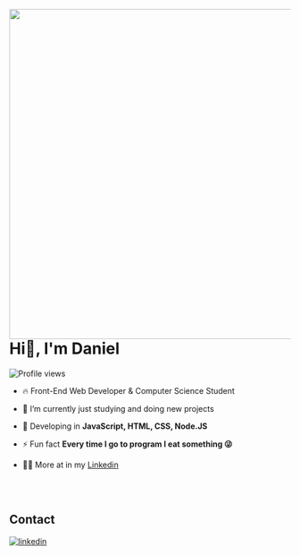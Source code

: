 <img align="right" height="590em" 
src="https://raw.githubusercontent.com/gist/daniz019/e74bd9b47d018d0b15b8770a1b63dc1f/raw/178bd3e9f91b31010858ee7700d7a1a370919668/githubcard.svg"/>
<h1 align="left">Hi👋, I'm Daniel</h1>
<p align="left"> <img src="https://komarev.com/ghpvc/?username=daniz019&color=yellow" alt="Profile views" /> </p>

- 🔥 Front-End Web Developer & Computer Science Student

- 🔭 I’m currently just studying and doing new projects

- 💬 Developing in **JavaScript, HTML, CSS, Node.JS**

- ⚡ Fun fact **Every time I go to program I eat something 😜**

- 👨‍💻 More at in my [Linkedin](https://www.linkedin.com/in/daniel-di-grandi-3800a0242/)

<br><br>

## Contact

<a href="https://www.linkedin.com/in/daniel-di-grandi-3800a0242/" target="_blank">
  <img align="center" src="https://img.shields.io/badge/-danieldigrandi-05122A?style=flat&logo=linkedin" alt="linkedin"/>
</a>
